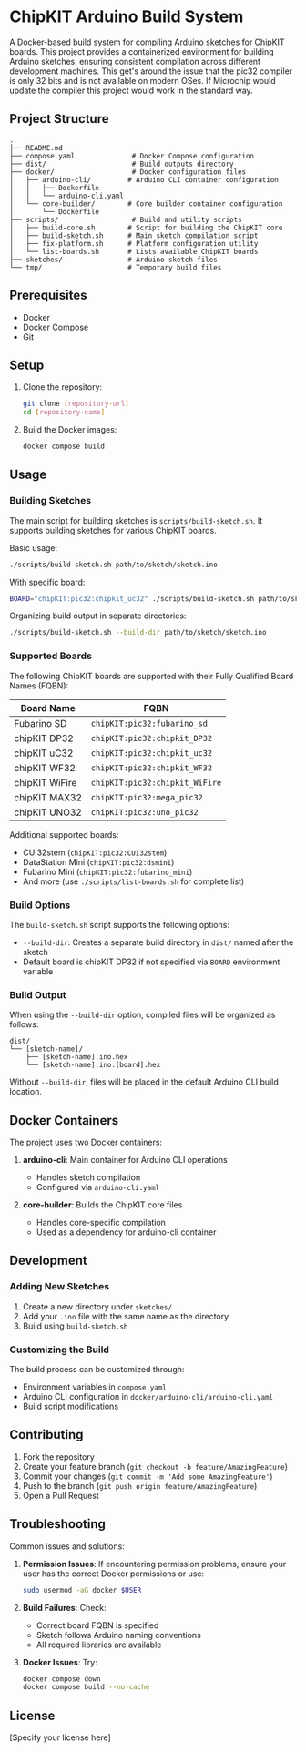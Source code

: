 # ChipKIT Arduino Build System

A Docker-based build system for compiling Arduino sketches for ChipKIT boards. This project provides a containerized environment for building Arduino sketches, ensuring consistent compilation across different development machines. This get's around the issue that the pic32 compiler is only 32 bits and is not available on modern OSes. If Microchip would update the compiler this project would work in the standard way.

## Project Structure

```
.
├── README.md
├── compose.yaml              # Docker Compose configuration
├── dist/                     # Build outputs directory
├── docker/                   # Docker configuration files
│   ├── arduino-cli/         # Arduino CLI container configuration
│   │   ├── Dockerfile
│   │   └── arduino-cli.yaml
│   └── core-builder/        # Core builder container configuration
│       └── Dockerfile
├── scripts/                  # Build and utility scripts
│   ├── build-core.sh        # Script for building the ChipKIT core
│   ├── build-sketch.sh      # Main sketch compilation script
│   ├── fix-platform.sh      # Platform configuration utility
│   └── list-boards.sh       # Lists available ChipKIT boards
├── sketches/                # Arduino sketch files
└── tmp/                     # Temporary build files
```

## Prerequisites

- Docker
- Docker Compose
- Git

## Setup

1. Clone the repository:
   ```bash
   git clone [repository-url]
   cd [repository-name]
   ```

2. Build the Docker images:
   ```bash
   docker compose build
   ```

## Usage

### Building Sketches

The main script for building sketches is `scripts/build-sketch.sh`. It supports building sketches for various ChipKIT boards.

Basic usage:
```bash
./scripts/build-sketch.sh path/to/sketch/sketch.ino
```

With specific board:
```bash
BOARD="chipKIT:pic32:chipkit_uc32" ./scripts/build-sketch.sh path/to/sketch/sketch.ino
```

Organizing build output in separate directories:
```bash
./scripts/build-sketch.sh --build-dir path/to/sketch/sketch.ino
```

### Supported Boards

The following ChipKIT boards are supported with their Fully Qualified Board Names (FQBN):

| Board Name | FQBN |
|------------|------|
| Fubarino SD | `chipKIT:pic32:fubarino_sd` |
| chipKIT DP32 | `chipKIT:pic32:chipkit_DP32` |
| chipKIT uC32 | `chipKIT:pic32:chipkit_uc32` |
| chipKIT WF32 | `chipKIT:pic32:chipkit_WF32` |
| chipKIT WiFire | `chipKIT:pic32:chipkit_WiFire` |
| chipKIT MAX32 | `chipKIT:pic32:mega_pic32` |
| chipKIT UNO32 | `chipKIT:pic32:uno_pic32` |

Additional supported boards:
- CUI32stem (`chipKIT:pic32:CUI32stem`)
- DataStation Mini (`chipKIT:pic32:dsmini`)
- Fubarino Mini (`chipKIT:pic32:fubarino_mini`)
- And more (use `./scripts/list-boards.sh` for complete list)

### Build Options

The `build-sketch.sh` script supports the following options:

- `--build-dir`: Creates a separate build directory in `dist/` named after the sketch
- Default board is chipKIT DP32 if not specified via `BOARD` environment variable

### Build Output

When using the `--build-dir` option, compiled files will be organized as follows:
```
dist/
└── [sketch-name]/
    ├── [sketch-name].ino.hex
    └── [sketch-name].ino.[board].hex
```

Without `--build-dir`, files will be placed in the default Arduino CLI build location.

## Docker Containers

The project uses two Docker containers:

1. **arduino-cli**: Main container for Arduino CLI operations
   - Handles sketch compilation
   - Configured via `arduino-cli.yaml`

2. **core-builder**: Builds the ChipKIT core files
   - Handles core-specific compilation
   - Used as a dependency for arduino-cli container

## Development

### Adding New Sketches

1. Create a new directory under `sketches/`
2. Add your `.ino` file with the same name as the directory
3. Build using `build-sketch.sh`

### Customizing the Build

The build process can be customized through:
- Environment variables in `compose.yaml`
- Arduino CLI configuration in `docker/arduino-cli/arduino-cli.yaml`
- Build script modifications

## Contributing

1. Fork the repository
2. Create your feature branch (`git checkout -b feature/AmazingFeature`)
3. Commit your changes (`git commit -m 'Add some AmazingFeature'`)
4. Push to the branch (`git push origin feature/AmazingFeature`)
5. Open a Pull Request

## Troubleshooting

Common issues and solutions:

1. **Permission Issues**: If encountering permission problems, ensure your user has the correct Docker permissions or use:
   ```bash
   sudo usermod -aG docker $USER
   ```

2. **Build Failures**: Check:
   - Correct board FQBN is specified
   - Sketch follows Arduino naming conventions
   - All required libraries are available

3. **Docker Issues**: Try:
   ```bash
   docker compose down
   docker compose build --no-cache
   ```

## License

[Specify your license here]